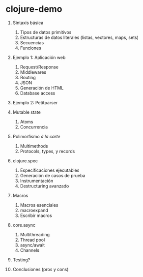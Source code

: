 # clojure-demo

1. Sintaxis básica
    1. Tipos de datos primitivos
    2. Estructuras de datos literales (listas, vectores, maps, sets)
    3. Secuencias
    4. Funciones

2. Ejemplo 1: Aplicación web
    1. Request/Response
    2. Middlewares
    3. Routing
    4. JSON
    5. Generación de HTML
    6. Database access

3. Ejemplo 2: Petitparser

5. Mutable state
    1. Atoms
    2. Concurrencia

6. Polimorfismo _à la carte_
    1. Multimethods
    2. Protocols, types, y records

7. clojure.spec
    1. Especificaciones ejecutables
    2. Generación de casos de prueba
    3. Instrumentación
    4. Destructuring avanzado

8. Macros
    1. Macros esenciales
    2. macroexpand
    3. Escribir macros

9. core.async
    1. Multithreading
    2. Thread pool
    3. async/await
    4. Channels

10. Testing?

11. Conclusiones (pros y cons)
